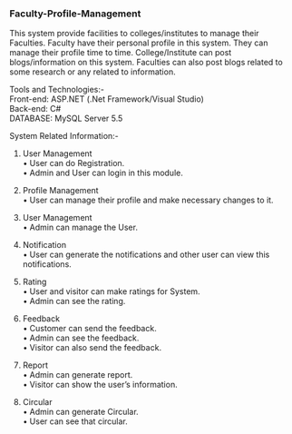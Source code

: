 ### 			Faculty-Profile-Management



This system provide facilities to colleges/institutes to manage their Faculties. Faculty have their personal profile in this system. They can manage their profile time to time. College/Institute can post blogs/information on this system. Faculties can also post blogs related to some research or any related to information.

Tools and Technologies:-<br>
Front-end: ASP.NET (.Net Framework/Visual Studio)<br>
Back-end: C#<br>
DATABASE: MySQL Server 5.5<br>


System Related Information:-

1. User Management<br>
• User can do Registration.			<br>
• Admin and User can login in this module.
2. Profile Management<br>
• User can manage their profile and make necessary changes to it.

3. User Management<br>
• Admin can manage the User.
4. Notification<br>
• User can generate the notifications and other user can view this notifications.
5. Rating<br>
• User and visitor can make ratings for System.<br>
• Admin can see the rating.
6. Feedback<br>
• Customer can send the feedback.<br>
• Admin can see the feedback.<br>
• Visitor can also send the feedback.
7. Report<br>
• Admin can generate report.<br>
• Visitor can show the user’s information.

 8. Circular<br>
• Admin can generate Circular.<br>
• User can see that circular.












